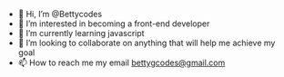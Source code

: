 - 👋 Hi, I’m @Bettycodes
- 👀 I’m interested in becoming a front-end developer
- 🌱 I’m currently learning javascript
- 💞️ I’m looking to collaborate on anything that will help me achieve my goal
- 📫 How to reach me my email bettygcodes@gmail.com

<!---
Bettycodes/Bettycodes is a ✨ special ✨ repository because its `README.md` (this file) appears on your GitHub profile.
You can click the Preview link to take a look at your changes.
--->
